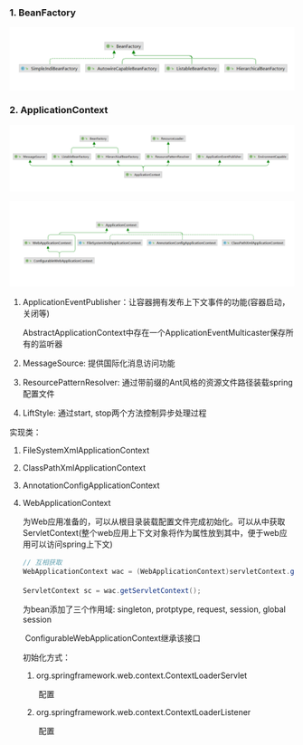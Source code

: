 ### 1. BeanFactory

![BeanFactory继承关系](../image/BeanFactory继承关系.png)

### 2. ApplicationContext

![ApplicationContext继承关系](../image/ApplicationContext继承关系.png)

![image-20210913201712028](../image/ApplicationContext实现类.png)

1. ApplicationEventPublisher：让容器拥有发布上下文事件的功能(容器启动，关闭等)

   ​	AbstractApplicationContext中存在一个ApplicationEventMulticaster保存所有的监听器

2. MessageSource: 提供国际化消息访问功能

3. ResourcePatternResolver: 通过带前缀的Ant风格的资源文件路径装载spring配置文件

4. LiftStyle: 通过start, stop两个方法控制异步处理过程

实现类：

1. FileSystemXmlApplicationContext

2. ClassPathXmlApplicationContext

3. AnnotationConfigApplicationContext

4. WebApplicationContext

   为Web应用准备的，可以从根目录装载配置文件完成初始化。可以从中获取ServletContext(整个web应用上下文对象将作为属性放到其中，便于web应用可以访问spring上下文)

   ```java
   // 互相获取
   WebApplicationContext wac = (WebApplicationContext)servletContext.getAttribute(WebApplicationContext.ROOT_WEB_APPLICATION_CONTEXT_ATTRIBUTE);
   
   ServletContext sc = wac.getServletContext();
   ```

   为bean添加了三个作用域: singleton, protptype, request, session, global session

   ​	ConfigurableWebApplicationContext继承该接口

   初始化方式：

   1. org.springframework.web.context.ContextLoaderServlet

      ​	配置<listener>

   2. org.springframework.web.context.ContextLoaderListener

      ​	配置<servlet>





